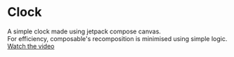 # Clock
A simple clock made using jetpack compose canvas.<br>
For efficiency, composable's recomposition is minimised using simple logic.<br>
[Watch the video](https://youtu.be/EZVfRiOTWPA)
